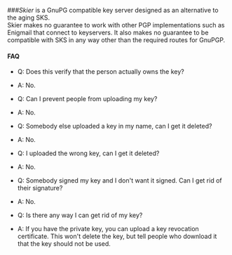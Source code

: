 <!--
markdown/_about.md -> templates/generated/_about.html
!-->

###*Skier* is a GnuPG compatible key server designed as an alternative to the aging SKS.  
Skier makes no guarantee to work with other PGP implementations such as Enigmail that connect to keyservers. It also makes no guarantee to be compatible with SKS in any way other than the required routes for GnuPGP.

#### FAQ

* Q: Does this verify that the person actually owns the key?  

* A: No.

* Q: Can I prevent people from uploading my key?

* A: No.

* Q: Somebody else uploaded a key in my name, can I get it deleted?

* A: No.

* Q: I uploaded the wrong key, can I get it deleted?

* A: No.

* Q: Somebody signed my key and I don't want it signed. Can I get rid of their signature?

* A: No.

* Q: Is there any way I can get rid of my key?

* A: If you have the private key, you can upload a key revocation certificate. This won't delete the key, but tell people who download it that the key should not be used.

